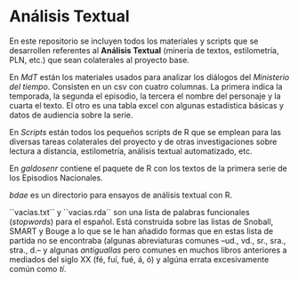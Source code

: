 # Análisis Textual
En este repositorio se incluyen todos los materiales y scripts que se desarrollen referentes al **Análisis Textual** (minería de textos, estilometría, PLN, etc.) que sean colaterales al proyecto base.


En *MdT* están los materiales usados para analizar los diálogos del _Ministerio del tiempo_. Consisten en un csv con cuatro columnas. La primera indica la temporada, la segunda el episodio, la tercera el nombre del personaje y la cuarta el texto. El otro es una tabla excel con algunas estadística básicas y datos de audiencia sobre la serie.

En *Scripts* están todos los pequeños scripts de R que se emplean para las diversas tareas colaterales del proyecto y de otras investigaciones sobre lectura a distancia, estilometría, análisis textual automatizado, etc.

En *galdosenr* contiene el paquete de R con los textos de la primera serie de los Episodios Nacionales.

*bdae* es un directorio para ensayos de análisis textual con R.

´´vacias.txt´´ y ´´vacias.rda´´ son una lista de palabras funcionales (_stopwords_) para el español. Está construida sobre las listas de Snoball, SMART y Bouge a lo que se le han añadido formas que en estas lista de partida no se encontraba (algunas abreviaturas comunes –ud., vd., sr., sra., stra., d.– y algunas _antiguallas_ pero comunes en muchos libros anteriores a mediados del siglo XX (fé, fuí, fué, á, ó) y algúna errata excesivamente común como _tí_.

